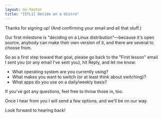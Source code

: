 ```yaml
---
layout: no-footer
title: "[STL1] Decide on a distro"
---
```


Thanks for signing up! (And confirming your email and all that stuff.)

Our first milestone is "deciding on a Linux distribution"—because it's open source, anybody can make their own version of it, and there are several to choose from.

So as a first step toward that goal, please go back to the "First lesson" email I sent you (or any email I've sent you), hit Reply, and let me know:

- What operating system are you currently using?
- What makes you want to switch (or at least think about switching)?
- What apps do you use on a daily/weekly basis?

If you've got any questions, feel free to throw those in, too.

Once I hear from you I will send a few options, and we'll be on our way.

Look forward to hearing back!

